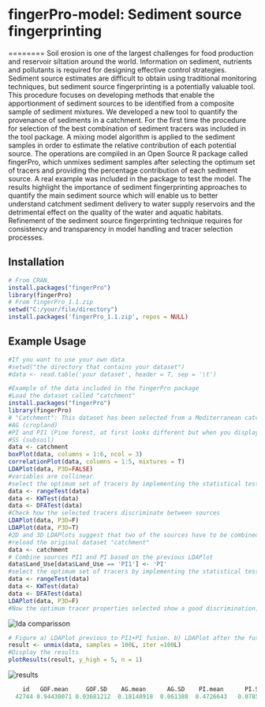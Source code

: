 # fingerPro-model: Sediment source fingerprinting
========
Soil erosion is one of the largest challenges for food production and reservoir siltation around the world. Information on sediment, nutrients and pollutants is required for designing effective control strategies. Sediment source estimates are difficult to obtain using traditional monitoring techniques, but sediment source fingerprinting is a potentially valuable tool. This procedure focuses on developing methods that enable the apportionment of sediment sources to be identified from a composite sample of sediment mixtures.
We developed a new tool to quantify the provenance of sediments in a catchment. For the first time the procedure for selection of the best combination of sediment tracers was included in the tool package. A mixing model algorithm is applied to the sediment samples in order to estimate the relative contribution of each potential source. The operations are compiled in an Open Source R package called fingerPro, which unmixes sediment samples after selecting the optimum set of tracers and providing the percentage contribution of each sediment source. A real example was included in the package to test the model. The results highlight the importance of sediment fingerprinting approaches to quantify the main sediment source which will enable us to better understand catchment sediment delivery to water supply reservoirs and the detrimental effect on the quality of the water and aquatic habitats. Refinement of the sediment source fingerprinting technique requires for consistency and transparency in model handling and tracer selection processes.

Installation
------------
``` r
# From CRAN
install.packages("fingerPro")
library(fingerPro)
# From fingerPro_1.1.zip
setwd("C:/your/file/directory")
install.packages('fingerPro_1.1.zip', repos = NULL)
```
Example Usage
-------------
``` r
#If you want to use your own data
#setwd("the directory that contains your dataset")
#data <- read.table('your dataset', header = T, sep = '\t')

#Example of the data included in the fingerPro package
#Load the dataset called "catchment" 
install.packages("fingerPro")
library(fingerPro)
# "Catchment": This dataset has been selected from a Mediterranean catchment and contains high-quality radionuclides and geochemistry data.
#AG (cropland)
#PI and PI1 (Pine forest, at first looks different but when you display de LDA plot you will see that the wisher decision in join both pines as the same source)
#SS (subsoil)
data <- catchment
boxPlot(data, columns = 1:6, ncol = 3)
correlationPlot(data, columns = 1:5, mixtures = T)
LDAPlot(data, P3D=FALSE)
#variables are collinear
#select the optimum set of tracers by implementing the statistical tests 
data <- rangeTest(data)
data <- KWTest(data)
data <- DFATest(data)
#Check how the selected tracers discriminate between sources
LDAPlot(data, P3D=F)
LDAPlot(data, P3D=T)
#2D and 3D LDAPlots suggest that two of the sources have to be combined
#reload the original dataset "catchment"
data <- catchment
# Combine sources PI1 and PI based on the previous LDAPlot
data$Land_Use[data$Land_Use == 'PI1'] <- 'PI'
#select the optimum set of tracers by implementing the statistical tests 
data <- rangeTest(data)
data <- KWTest(data)
data <- DFATest(data)
LDAPlot(data, P3D=F)
#Now the optimum tracer properties selected show a good discrimination, so proceed with the unmix function
``` 
![lda comparisson](https://user-images.githubusercontent.com/30837036/43969407-535dab0c-9cca-11e8-8c3d-18fbc3048fb0.png)
```r
# Figure a) LDAPlot previous to PI1+PI fusion. b) LDAPlot after the fusion of both pines
result <- unmix(data, samples = 100L, iter =100L)
#Display the results
plotResults(result, y_high = 5, n = 1)
```

![results](https://user-images.githubusercontent.com/30837036/43969666-2ebd7a1a-9ccb-11e8-8d71-445ad2e15daa.png)
```r
    id   GOF.mean     GOF.SD    AG.mean      AG.SD    PI.mean      PI.SD    SS.mean      SS.SD
  42744 0.94430071 0.03681212  0.18148918  0.061388  0.4726643   0.0785878  0.3458461  0.0654922
    
```
